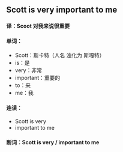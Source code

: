 ## Scott is very important to me

#### 译：Scoot 对我来说很重要

#### 单词：

- Scott：斯卡特（人名 浊化为 斯嘎特）
- is：是
- very：非常
- important：重要的
- to：来
- me：我

#### 连读：

- Scott is very
- important to me

#### 断词：Scott is very / important to me
